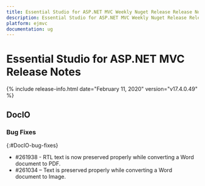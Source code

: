 ```yaml
---
title: Essential Studio for ASP.NET MVC Weekly Nuget Release Release Notes  
description: Essential Studio for ASP.NET MVC Weekly Nuget Release Release Notes  
platform: ejmvc
documentation: ug
---
```


# Essential Studio for ASP.NET MVC  Release Notes  

{% include release-info.html date="February 11, 2020"  version="v17.4.0.49" %} 






## DocIO

### Bug Fixes
{:#DocIO-bug-fixes}

* \#261938 - RTL text is now preserved properly while converting a Word document to PDF.
* \#261034 – Text is preserved properly while converting a Word document to Image.


